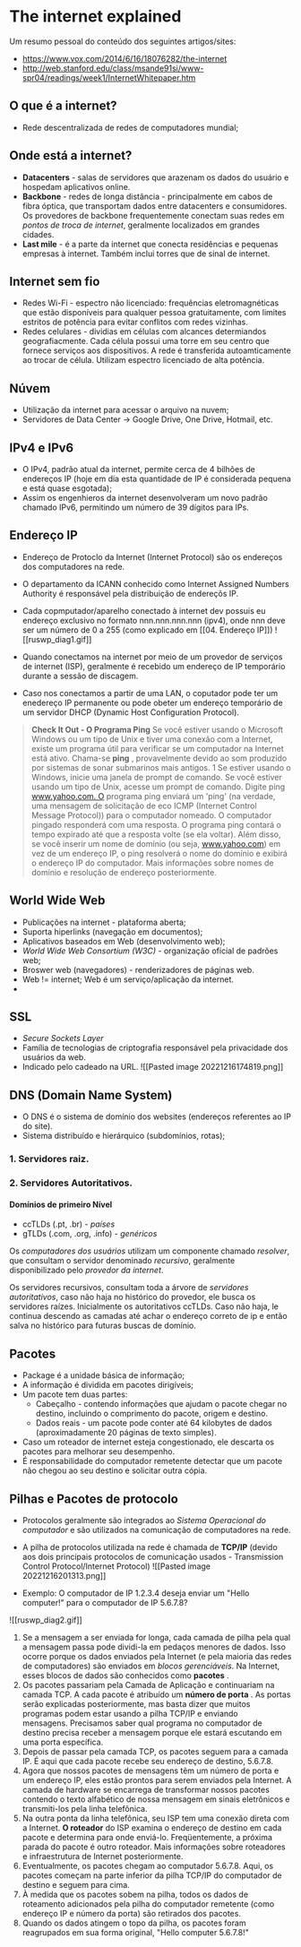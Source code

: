 # The internet explained
Um resumo pessoal do conteúdo dos seguintes artigos/sites:
- https://www.vox.com/2014/6/16/18076282/the-internet
- http://web.stanford.edu/class/msande91si/www-spr04/readings/week1/InternetWhitepaper.htm

## O que é a internet?
- Rede descentralizada de redes de computadores mundial;

## Onde está a internet?
- **Datacenters** - salas de servidores que arazenam os dados do usuário e hospedam aplicativos online. 
- **Backbone** - redes de longa distância - principalmente em cabos de fibra óptica, que transportam dados entre datacenters e consumidores. Os provedores de backbone frequentemente conectam suas redes em *pontos de troca de internet*, geralmente localizados em grandes cidades.
- **Last mile** - é a parte da internet que conecta residências e pequenas empresas à internet. Também inclui torres que de sinal de internet.

## Internet sem fio
- Redes Wi-Fi - espectro não licenciado: frequências eletromagnéticas que estão disponíveis para qualquer pessoa gratuitamente, com limites estritos de potência para evitar conflitos com redes vizinhas.
- Redes celulares - dividias em células com alcances determiandos geografiacmente. Cada célula possui uma torre em seu centro que fornece serviços aos dispositivos. A rede é transferida autoamticamente ao trocar de célula. Utilizam espectro licenciado de alta potência.

## Núvem
- Utilização da internet para acessar o arquivo na nuvem;
- Servidores de Data Center -> Google Drive, One Drive, Hotmail, etc.

## IPv4 e IPv6
- O IPv4, padrão atual da internet, permite cerca de 4 bilhões de endereços IP (hoje em dia esta quantidade de IP é considerada pequena e está quase esgotada);
- Assim os engenhieros da internet desenvolveram um novo padrão chamado IPv6, permitindo um número de 39 dígitos para IPs.

## Endereço IP
- Endereço de Protoclo da Internet (Internet Protocol) são os endereços dos computadores na rede.
- O departamento da ICANN conhecido como Internet Assigned Numbers Authority é responsável pela distribuição de endereçõs IP.

- Cada copmputador/aparelho conectado à internet dev possuis eu endereço exclusivo no formato nnn.nnn.nnn.nnn (ipv4), onde nnn deve ser um número de 0 a 255 (como explicado em [[04. Endereço IP]])
![[ruswp_diag1.gif]]
- Quando conectamos na internet por meio de um provedor de serviços de internet (ISP), geralmente é recebido um endereço de IP temporário durante a sessão de discagem.
- Caso nos conectamos a partir de uma LAN, o coputador pode ter um enedereço IP permanente ou pode obeter um endereço temporário de um servidor DHCP (Dynamic Host Configuration Protocol).

> **Check It Out - O Programa Ping**
> Se você estiver usando o Microsoft Windows ou um tipo de Unix e tiver uma conexão com a Internet, existe um programa útil para verificar se um computador na Internet está ativo. Chama-se **ping** , provavelmente devido ao som produzido por sistemas de sonar submarinos mais antigos. 1 Se estiver usando o Windows, inicie uma janela de prompt de comando. Se você estiver usando um tipo de Unix, acesse um prompt de comando. Digite ping www.yahoo.com. O programa ping enviará um 'ping' (na verdade, uma mensagem de solicitação de eco ICMP (Internet Control Message Protocol)) para o computador nomeado. O computador pingado responderá com uma resposta. O programa ping contará o tempo expirado até que a resposta volte (se ela voltar). Além disso, se você inserir um nome de domínio (ou seja, www.yahoo.com) em vez de um endereço IP, o ping resolverá o nome do domínio e exibirá o endereço IP do computador. Mais informações sobre nomes de domínio e resolução de endereço posteriormente.

## World Wide Web
- Publicações na internet - plataforma aberta;
- Suporta hiperlinks (navegação em documentos);
- Aplicativos baseados em Web (desenvolvimento web);
- *World Wide Web Consortium (W3C)* - organização oficial de padrões web;
- Broswer web (navegadores) - renderizadores de páginas web.
- Web != internet; Web é um serviço/aplicação da internet.
- 

## SSL
- *Secure Sockets Layer*
- Família de tecnologias de criptografia responsável pela privacidade dos usuários da web.
- Indicado pelo cadeado na URL.
![[Pasted image 20221216174819.png]]

## DNS (Domain Name System)
- O DNS é o sistema de domínio dos websites (endereços referentes ao IP do site).
- Sistema distribuído e hierárquico (subdomínios, rotas);

### 1. Servidores raiz.
### 2. Servidores Autoritativos.
#### Domínios de primeiro Nível
- ccTLDs (.pt, .br) - *países*
- gTLDs (.com, .org, .info) - *genéricos*

Os *computadores dos usuários* utilizam um componente chamado *resolver*, que consultam o servidor denominado *recursivo*, geralmente disponibilizado pelo *provedor da internet*. 

Os servidores recursivos, consultam toda a árvore de *servidores autoritativos*, caso não haja no histórico do provedor,  ele busca os servidores raízes. Inicialmente os autoritativos ccTLDs. Caso não haja, le continua descendo as camadas até achar o endereço correto de ip e então salva no histórico para futuras buscas de domínio. 

## Pacotes
- Package é a unidade básica de informação;
- A informação é dividida em pacotes dirigíveis;
- Um pacote tem duas partes: 
	- Cabeçalho - contendo informações que ajudam o pacote chegar no destino, incluindo o comprimento do pacote, origem e destino.
	- Dados reais - um pacote pode conter até 64 kilobytes de dados (aproximadamente 20 páginas de texto simples).
- Caso um roteador de internet esteja congestionado, ele descarta os pacotes para melhorar seu desempenho.
- É responsabilidade do computador remetente detectar que um pacote não chegou ao seu destino e solicitar outra cópia.

## Pilhas e Pacotes de protocolo
- Protocolos geralmente são integrados ao *Sistema Operacional do computador* e são utilizados na comunicação de computadores na rede.
- A pilha de protocolos utilizada na rede é chamada de **TCP/IP** (devido aos dois principais protocolos de comunicação usados - Transmission Control Protocol/Internet Protocol)
![[Pasted image 20221216201313.png]]

- Exemplo: O computador de IP 1.2.3.4 deseja enviar um "Hello computer!" para o computador de IP 5.6.7.8?

![[ruswp_diag2.gif]]

1. Se a mensagem a ser enviada for longa, cada camada de pilha pela qual a mensagem passa pode dividi-la em pedaços menores de dados. Isso ocorre porque os dados enviados pela Internet (e pela maioria das redes de computadores) são enviados em *blocos gerenciáveis*. Na Internet, esses blocos de dados são conhecidos como **pacotes** .
2. Os pacotes passariam pela Camada de Aplicação e continuariam na camada TCP. A cada pacote é atribuído um **número de porta** . As portas serão explicadas posteriormente, mas basta dizer que muitos programas podem estar usando a pilha TCP/IP e enviando mensagens. Precisamos saber qual programa no computador de destino precisa receber a mensagem porque ele estará escutando em uma porta específica.
3. Depois de passar pela camada TCP, os pacotes seguem para a camada IP. É aqui que cada pacote recebe seu endereço de destino, 5.6.7.8.
4. Agora que nossos pacotes de mensagens têm um número de porta e um endereço IP, eles estão prontos para serem enviados pela Internet. A camada de hardware se encarrega de transformar nossos pacotes contendo o texto alfabético de nossa mensagem em sinais eletrônicos e transmiti-los pela linha telefônica.
5. Na outra ponta da linha telefônica, seu ISP tem uma conexão direta com a Internet. **O roteador** do ISP examina o endereço de destino em cada pacote e determina para onde enviá-lo. Freqüentemente, a próxima parada do pacote é outro roteador. Mais informações sobre roteadores e infraestrutura de Internet posteriormente.
6. Eventualmente, os pacotes chegam ao computador 5.6.7.8. Aqui, os pacotes começam na parte inferior da pilha TCP/IP do computador de destino e seguem para cima.
7. À medida que os pacotes sobem na pilha, todos os dados de roteamento adicionados pela pilha do computador remetente (como endereço IP e número da porta) são retirados dos pacotes.
8. Quando os dados atingem o topo da pilha, os pacotes foram reagrupados em sua forma original, "Hello computer 5.6.7.8!"





